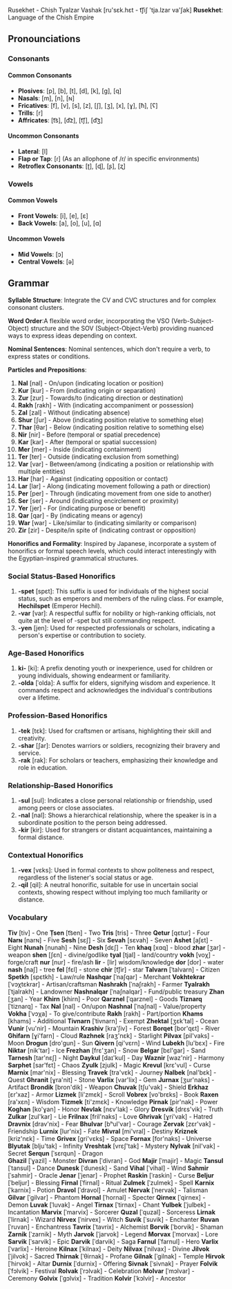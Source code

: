 Rusekhet - Chish Tyalzar Vashak
[ru'sɛk.hɛt - t͡ʃiʃ 'tja.lzar va'ʃak]
**Rusekhet**: Language of the Chish Empire

## Pronounciations
### Consonants
#### Common Consonants
- **Plosives**: [p], [b], [t], [d], [k], [g], [q] 
- **Nasals**: [m], [n], [ɴ] 
- **Fricatives**: [f], [v], [s], [z], [ʃ], [ʒ], [x], [ɣ], [ħ], [ʕ] 
- **Trills**: [r] 
- **Affricates**: [t͡s], [d͡z], [t͡ʃ], [d͡ʒ] 
#### Uncommon Consonants
- **Lateral**: [l] 
- **Flap or Tap**: [ɾ] (As an allophone of /r/ in specific environments)
- **Retroflex Consonants**: [ʈ], [ɖ], [ʂ], [ʐ]
### Vowels
#### Common Vowels
- **Front Vowels**: [i], [e], [ɛ] 
- **Back Vowels**: [a], [o], [u], [ɑ] 

#### Uncommon Vowels
- **Mid Vowels**: [ɔ] 
- **Central Vowels**: [ə] 
## Grammar

**Syllable Structure**: Integrate the CV and CVC structures and for complex consonant clusters.

**Word Order**:A flexible word order, incorporating the VSO (Verb-Subject-Object) structure and the SOV (Subject-Object-Verb) providing nuanced ways to express ideas depending on context.

**Nominal Sentences**: Nominal sentences, which don't require a verb, to express states or conditions.

**Particles and Prepositions**: 
1. **Nal** [nal] - On/upon (indicating location or position)
2. **Kur** [kur] - From (indicating origin or separation)
3. **Zur** [zur] - Towards/to (indicating direction or destination)
4. **Rakh** [rakh] - With (indicating accompaniment or possession)
5. **Zal** [zal] - Without (indicating absence)
6. **Shur** [ʃur] - Above (indicating position relative to something else)
7. **Thar** [θar] - Below (indicating position relative to something else)
8. **Nir** [nir] - Before (temporal or spatial precedence)
9. **Kar** [kar] - After (temporal or spatial succession)
10. **Mer** [mer] - Inside (indicating containment)
11. **Ter** [ter] - Outside (indicating exclusion from something)
12. **Var** [var] - Between/among (indicating a position or relationship with multiple entities)
13. **Har** [har] - Against (indicating opposition or contact)
14. **Lar** [lar] - Along (indicating movement following a path or direction)
15. **Per** [per] - Through (indicating movement from one side to another)
16. **Ser** [ser] - Around (indicating encirclement or proximity)
17. **Yer** [jer] - For (indicating purpose or benefit)
18. **Qar** [qar] - By (indicating means or agency)
19. **War** [war] - Like/similar to (indicating similarity or comparison)
20. **Zir** [zir] - Despite/in spite of (indicating contrast or opposition)

**Honorifics and Formality**: Inspired by Japanese, incorporate a system of honorifics or formal speech levels, which could interact interestingly with the Egyptian-inspired grammatical structures.

### Social Status-Based Honorifics

1. **-spet** [spɛt]: This suffix is used for individuals of the highest social status, such as emperors and members of the ruling class. For example, **Hechilspet** (Emperor Hechil).    
2. **-var** [var]: A respectful suffix for nobility or high-ranking officials, not quite at the level of -spet but still commanding respect.
3. **-yen** [jen]: Used for respected professionals or scholars, indicating a person's expertise or contribution to society.

### Age-Based Honorifics

1. **ki-** [ki]: A prefix denoting youth or inexperience, used for children or young individuals, showing endearment or familiarity.
2. **-olda** [ˈolda]: A suffix for elders, signifying wisdom and experience. It commands respect and acknowledges the individual's contributions over a lifetime.

### Profession-Based Honorifics

1. **-tek** [tɛk]: Used for craftsmen or artisans, highlighting their skill and creativity.
2. **-shar** [ʃar]: Denotes warriors or soldiers, recognizing their bravery and service.
3. **-rak** [rak]: For scholars or teachers, emphasizing their knowledge and role in education.

### Relationship-Based Honorifics

1. **-sul** [sul]: Indicates a close personal relationship or friendship, used among peers or close associates.    
2. **-nal** [nal]: Shows a hierarchical relationship, where the speaker is in a subordinate position to the person being addressed.
3. **-kir** [kir]: Used for strangers or distant acquaintances, maintaining a formal distance.

### Contextual Honorifics
1. **-vex** [vɛks]: Used in formal contexts to show politeness and respect, regardless of the listener's social status or age.
2. **-qil** [qil]: A neutral honorific, suitable for use in uncertain social contexts, showing respect without implying too much familiarity or distance.
### Vocabulary
**Tiv** [tiv] - One
**Ṭsen** [t͡sen] - Two
**Tris** [tris] - Three
**Qetur** [qɛtur] - Four
**Narɴ** [narɴ] - Five
**Sesh** [sɛʃ] - Six
**Sevah** [sɛvah] - Seven
**Ashet** [aʃɛt] - Eight
**Nunah** [nunah] - Nine
**Desh** [dɛʃ] - Ten
**khaq** [xɑq] - blood
**zhar** [ʒar] - weapon
**shen** [ʃɛn] - divine/godlike 
**tyal** [tjal] - land/country
**vokh** [voχ] - forge/craft 
**nur** [nur] - fire/ash
**lir** - [lir] wisdom/knowledge
**dor** [dor] - water 
**nash** [naʃ] - tree 
**fel** [fɛl] - stone 
**chir** [t͡ʃir] - star
**Talvarn** [ˈtalvarn] - Citizen
**Spetkh** [spɛtkh] - Law/rule
**Nashqar** [ˈnaʃqar] - Merchant 
**Vokhtekrar** [ˈvɔχtɛkrar] - Artisan/craftsman 
**Nashrakh** [ˈnaʃrakh] - Farmer 
**Tyalrakh** [ˈtjalrakh] - Landowner
**Nashnalqar** [ˈnaʃnalqar] - Fund/public treasury
**Zhan** [ʒan] - Year 
**Khirn** [khirn] - Poor 
**Qarznel** [ˈqarznel] - Goods 
**Tiznarq** [ˈtiznarq] - Tax
**Nal** [nal] - On/upon 
**Nashnal** [ˈnaʃnal] - Value/property
**Vokha** [ˈvɔχa] - To give/contribute 
**Rakh** [rakh] - Part/portion
**Khams** [khams] - Additional
**Tivnarn** [ˈtivnarn] - Exempt 
**Zhektal** [ʒɛk'tal] - Ocean
**Vunir** [vu'nir] - Mountain
**Krashiv** [kra'ʃiv] - Forest
**Borqet** [bor'qɛt] - River
**Ghifarn** [ɣi'farn] - Cloud
**Razhnek** [raʒ'nɛk] - Starlight
**Pilvax** [pil'vaks] - Moon
**Drogun** [dro'gun] - Sun
**Qivern** [qi'vɛrn] - Wind
**Lubekh** [lu'bɛx] - Fire
**Niktar** [nik'tar] - Ice
**Frezhan** [frɛ'ʒan] - Snow
**Belgar** [bɛl'gar] - Sand
**Tarnesh** [tar'nɛʃ] - Night
**Daykul** [daɪ'kul] - Day
**Waznir** [waz'nir] - Harmony
**Sarphet** [sar'fɛt] - Chaos
**Zyulk** [zjulk] - Magic
**Krevul** [krɛ'vul] - Curse
**Marnix** [mar'nix] - Blessing
**Travek** [tra'vɛk] - Journey
**Nalbek** [nal'bɛk] - Quest
**Ghranit** [ɣra'nit] - Stone
**Varlix** [var'lix] - Gem
**Jurnax** [ʒur'naks] - Artifact
**Brondik** [bron'dik] - Weapon
**Chuvak** [tʃu'vak] - Shield
**Erkhaz** [ɛr'xaz] - Armor
**Lizmek** [li'zmɛk] - Scroll
**Vobrex** [vo'brɛks] - Book
**Raxen** [ra'xɛn] - Wisdom
**Tizmek** [ti'zmɛk] - Knowledge
**Pirnak** [pir'nak] - Power
**Koghan** [ko'ɣan] - Honor
**Nevlak** [nɛv'lak] - Glory
**Dresvik** [drɛs'vik] - Truth
**Zulkar** [zul'kar] - Lie
**Frilnax** [fril'naks] - Love
**Ghrivak** [ɣri'vak] - Hatred
**Dravnix** [drav'nix] - Fear
**Bhulvar** [bʰul'var] - Courage
**Zervak** [zɛr'vak] - Friendship
**Lurnix** [lur'nix] - Fate
**Mivral** [mi'vral] - Destiny
**Kriznek** [kriz'nɛk] - Time
**Grivex** [gri'vɛks] - Space
**Fornax** [for'naks] - Universe
**Blyutak** [blju'tak] - Infinity
**Vreshtak** [vrɛʃ'tak] - Mystery
**Nylvak** [nil'vak] - Secret
**Serqun** [ˈsɛrqun] - Dragon    
**Ghazil** [ˈɣazil] - Monster
**Divran** [ˈdivran] - God
**Majir** [ˈmajir] - Magic
**Tansul** [ˈtansul] - Dance
**Dunesk** [ˈdunesk] - Sand
**Vihal** [ˈvihal] - Wind
**Sahmir** [ˈsahmir] - Oracle
**Jenar** [ˈjenar] - Prophet
**Raskin** [ˈraskin] - Curse
**Beljur** [ˈbeljur] - Blessing
**Firnal** [ˈfirnal] - Ritual
**Zulmek** [ˈzulmek] - Spell
**Karnix** [ˈkarnix] - Potion
**Dravol** [ˈdravol] - Amulet
**Nervak** [ˈnervak] - Talisman
**Gilvar** [ˈgilvar] - Phantom
**Hornal** [ˈhornal] - Specter
**Qirnex** [ˈqirnex] - Demon
**Luvak** [ˈluvak] - Angel
**Tirnax** [ˈtirnax] - Chant
**Yulbek** [ˈjulbek] - Incantation
**Marvix** [ˈmarvix] - Sorcerer
**Quzal** [ˈquzal] - Sorceress
**Lirnak** [ˈlirnak] - Wizard
**Nirvex** [ˈnirvex] - Witch
**Suvik** [ˈsuvik] - Enchanter
**Ruvan** [ˈruvan] - Enchantress
**Tavrix** [ˈtavrix] - Alchemist
**Borvik** [ˈborvik] - Shaman
**Zarnik** [ˈzarnik] - Myth
**Jarvok** [ˈjarvok] - Legend
**Morvax** [ˈmorvax] - Lore
**Sarvik** [ˈsarvik] - Epic
**Darvik** [ˈdarvik] - Saga
**Farnul** [ˈfarnul] - Hero
**Varlix** [ˈvarlix] - Heroine
**Kilnax** [ˈkilnax] - Deity
**Nilvax** [ˈnilvax] - Divine
**Jilvok** [ˈjilvok] - Sacred
**Thirnak** [ˈθirnak] - Profane
**Gilnak** [ˈgilnak] - Temple
**Hirvok** [ˈhirvok] - Altar
**Durnix** [ˈdurnix] - Offering
**Sivnak** [ˈsivnak] - Prayer
**Folvik** [ˈfɔlvik] - Festival
**Rolvak** [ˈrɔlvak] - Celebration
**Molvar** [ˈmɔlvar] - Ceremony
**Golvix** [ˈgɔlvix] - Tradition
**Kolvir** [ˈkɔlvir] - Ancestor